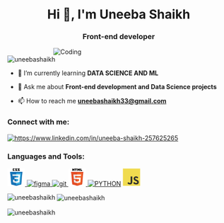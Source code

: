 <h1 align="center">Hi 👋, I'm Uneeba Shaikh</h1>
<h3 align="center">Front-end developer</h3>
<img align="right" alt="Coding" width="400" src="https://cdn.dribbble.com/users/2001042/screenshots/4951997/media/962921c223bd184ac63ddd13bbf2d0f3.gif">

<p align="left"> <img src="https://komarev.com/ghpvc/?username=uneebashaikh&label=Profile%20views&color=0e75b6&style=flat" alt="uneebashaikh" /> </p>

- 🌱 I’m currently learning **DATA SCIENCE AND ML**

- 💬 Ask me about **Front-end development and Data Science projects**

- 📫 How to reach me **uneebashaikh33@gmail.com**

<h3 align="left">Connect with me:</h3>
<p align="left">
<a href="https://linkedin.com/in/https://www.linkedin.com/in/uneeba-shaikh-257625265" target="blank"><img align="center" src="https://raw.githubusercontent.com/rahuldkjain/github-profile-readme-generator/master/src/images/icons/Social/linked-in-alt.svg" alt="https://www.linkedin.com/in/uneeba-shaikh-257625265" height="30" width="40" /></a>
</p>

<h3 align="left">Languages and Tools:</h3>
<p align="left"> <a href="https://www.w3schools.com/css/" target="_blank" rel="noreferrer"> <img src="https://raw.githubusercontent.com/devicons/devicon/master/icons/css3/css3-original-wordmark.svg" alt="css3" width="40" height="40"/> </a> <a href="https://www.figma.com/" target="_blank" rel="noreferrer"> <img src="https://www.vectorlogo.zone/logos/figma/figma-icon.svg" alt="figma" width="40" height="40"/> </a> <a href="https://git-scm.com/" target="_blank" rel="noreferrer"> <img src="https://www.vectorlogo.zone/logos/git-scm/git-scm-icon.svg" alt="git" width="40" height="40"/> </a> <a href="https://www.w3.org/html/" target="_blank" rel="noreferrer"> <img src="https://raw.githubusercontent.com/devicons/devicon/master/icons/html5/html5-original-wordmark.svg" alt="html5" width="40" height="40"/> </a> <a href="https://developer.mozilla.org/en-US/docs/Web/JavaScript" target="_blank" rel="noreferrer"> <img src=https://www.google.com/url?sa=i&url=https%3A%2F%2Fwww.vecteezy.com%2Fpng%2F12697295-3d-python-programming-language-logo&psig=AOvVaw0IFazrFPIeGnAU8LCthCSj&ust=1756624769023000&source=images&cd=vfe&opi=89978449&ved=0CBIQjRxqFwoTCLCDoK3_sY8DFQAAAAAdAAAAABAE" alt="PYTHON" width="40" height="40"/></a>  <img src="https://raw.githubusercontent.com/devicons/devicon/master/icons/javascript/javascript-original.svg" alt="javascript" width="40" height="40"/></a>
</p>

<p><img align="left" src="https://github-readme-stats.vercel.app/api/top-langs?username=uneebashaikh&show_icons=true&locale=en&layout=compact" alt="uneebashaikh" /></p>

<p>&nbsp;<img align="center" src="https://github-readme-stats.vercel.app/api?username=uneebashaikh&show_icons=true&locale=en" alt="uneebashaikh" /></p>

<p><img align="center" src="https://github-readme-streak-stats.herokuapp.com/?user=uneebashaikh&" alt="uneebashaikh" /></p>


   
